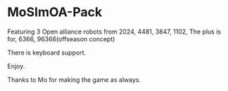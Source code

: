 # MoSImOA-Pack

Featuring 3 Open alliance robots from 2024,
  4481,
  3847,
  1102,
 The plus is for,
  6366,
  96366(offseason concept)

  There is keyboard support.

  Enjoy.

  Thanks to Mo for making the game as always.
